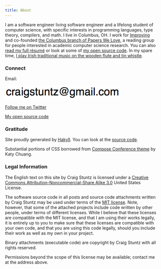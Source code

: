 ```yaml
---
title: About
---
```

I am a software engineer living software engineer and a lifelong student of
computer science, with specific interests in programming languages, type
theory, compilers, and math. I live in Columbus, OH. I work for
[Improving](http://improving.com/) and co-founded [the Columbus branch of
Papers We Love](http://paperswelove.org/chapter/columbus/), a reading group
for people interested in academic computer science research. You can also
[read my full résumé](https://stackoverflow.com/cv/craigstuntz) or look at
some of [my open source code](https://github.com/craigstuntz/). In my spare
time, [I play Irish traditional music on the wooden flute and tin
whistle](http://learningtowhistle.blogspot.com/).

### Connect

Email:

<img src="images/ea.png" />

<a href="https://twitter.com/craigstuntz">Follow me on Twitter</a>

<a href="https://github.com/CraigStuntz">My open source code</a>

### Gratitude
Site proudly generated by [Hakyll](http://jaspervdj.be/hakyll).
You can look at the [source code](https://github.com/CraigStuntz/CraigStuntz.github.io).

Substantial portions of CSS borrowed from
<a href="https://github.com/katychuang/hakyll-cssgarden/blob/master/default_theme/css/composeconference.css">Compose Conference theme</a> by Katy Chuang.

### Legal Information

The English text on this site by Craig Stuntz is licensed under a
[Creative Commons Attribution-Noncommercial-Share Alike
3.0](https://creativecommons.org/licenses/by-nc-sa/3.0/us/) United States
License.

The software source code in all posts and source code attachments written
by Craig Stuntz may be used under terms of the [MIT
license](https://opensource.org/licenses/MIT). Note, however,
that some of the attached projects include code written by other people,
under terms of different licenses. While I believe that these licenses are
compatible with the MIT license, and that I am using their works legally,
it is entirely up to you to make sure that these licenses are compatible
with your own code, and that you are using this code legally, should you
include their work as well as my own in your project.

Binary attachments (executable code) are copyright by Craig Stuntz with
all rights reserved.

Permissions beyond the scope of this license may be available; contact me
at the address above.
